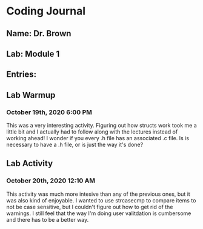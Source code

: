 # Coding Journal
## Name: Dr. Brown
## Lab: Module 1
## Entries:
## Lab Warmup
### October 19th, 2020 6:00 PM
This was a very interesting activity. Figuring out how structs work took me a little bit and I actually had to follow along with the lectures instead of working ahead! I wonder if you every .h file has an associated .c file. Is is necessary to have a .h file, or is just the way it's done?

## Lab Activity
### October 20th, 2020 12:10 AM
This activity was much more intesive than any of the previous ones, but it was also kind of enjoyable. I wanted to use strcasecmp to compare items to not be case sensitive, but I couldn't figure out how to get rid of the warnings. I still feel that the way I'm doing user valitdation is cumbersome and there has to be a better way.